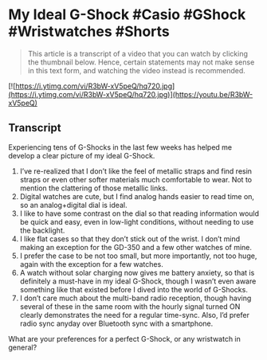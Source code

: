 # My Ideal G-Shock #Casio #GShock #Wristwatches #Shorts

> This article is a transcript of a video that you can watch by clicking the thumbnail below. Hence, certain statements may not make sense in this text form, and watching the video instead is recommended.

[![https://i.ytimg.com/vi/R3bW-xV5peQ/hq720.jpg](https://i.ytimg.com/vi/R3bW-xV5peQ/hq720.jpg)](https://youtu.be/R3bW-xV5peQ)

## Transcript

Experiencing tens of G-Shocks in the last few weeks has helped me develop a clear picture of my ideal G-Shock.

1. I’ve re-realized that I don’t like the feel of metallic straps and find resin straps or even other softer materials much comfortable to wear. Not to mention the clattering of those metallic links.
2. Digital watches are cute, but I find analog hands easier to read time on, so an analog+digital dial is ideal.
3. I like to have some contrast on the dial so that reading information would be quick and easy, even in low-light conditions, without needing to use the backlight.
4. I like flat cases so that they don’t stick out of the wrist. I don’t mind making an exception for the GD-350 and a few other watches of mine.
5. I prefer the case to be not too small, but more importantly, not too huge, again with the exception for a few watches.
6. A watch without solar charging now gives me battery anxiety, so that is definitely a must-have in my ideal G-Shock, though I wasn’t even aware something like that existed before I dived into the world of G-Shocks.
7. I don’t care much about the multi-band radio reception, though having several of these in the same room with the hourly signal turned ON clearly demonstrates the need for a regular time-sync. Also, I’d prefer radio sync anyday over Bluetooth sync with a smartphone.

What are your preferences for a perfect G-Shock, or any wristwatch in general?
